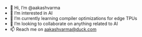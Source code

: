 - 👋 Hi, I’m @aakashvarma
- 👀 I’m interested in AI
- 🌱 I’m currently learning compiler optimizations for edge TPUs
- 💞️ I’m looking to collaborate on anything related to AI
- 📫 Reach me on aakashvarma@duck.com
